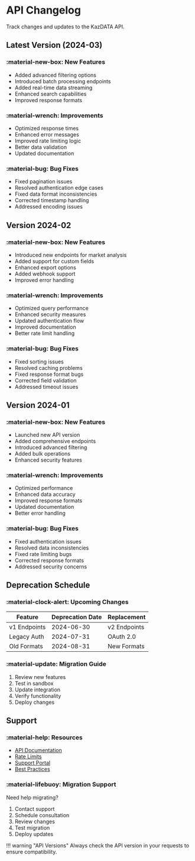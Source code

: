 # API Changelog

Track changes and updates to the KazDATA API.

## Latest Version (2024-03)

### :material-new-box: New Features

- Added advanced filtering options
- Introduced batch processing endpoints
- Added real-time data streaming
- Enhanced search capabilities
- Improved response formats

### :material-wrench: Improvements

- Optimized response times
- Enhanced error messages
- Improved rate limiting logic
- Better data validation
- Updated documentation

### :material-bug: Bug Fixes

- Fixed pagination issues
- Resolved authentication edge cases
- Fixed data format inconsistencies
- Corrected timestamp handling
- Addressed encoding issues

## Version 2024-02

### :material-new-box: New Features

- Introduced new endpoints for market analysis
- Added support for custom fields
- Enhanced export options
- Added webhook support
- Improved error handling

### :material-wrench: Improvements

- Optimized query performance
- Enhanced security measures
- Updated authentication flow
- Improved documentation
- Better rate limit handling

### :material-bug: Bug Fixes

- Fixed sorting issues
- Resolved caching problems
- Fixed response format bugs
- Corrected field validation
- Addressed timeout issues

## Version 2024-01

### :material-new-box: New Features

- Launched new API version
- Added comprehensive endpoints
- Introduced advanced filtering
- Added bulk operations
- Enhanced security features

### :material-wrench: Improvements

- Optimized performance
- Enhanced data accuracy
- Improved response formats
- Updated documentation
- Better error handling

### :material-bug: Bug Fixes

- Fixed authentication issues
- Resolved data inconsistencies
- Fixed rate limiting bugs
- Corrected response formats
- Addressed security concerns

## Deprecation Schedule

### :material-clock-alert: Upcoming Changes

| Feature | Deprecation Date | Replacement |
|---------|-----------------|-------------|
| v1 Endpoints | 2024-06-30 | v2 Endpoints |
| Legacy Auth | 2024-07-31 | OAuth 2.0 |
| Old Formats | 2024-08-31 | New Formats |

### :material-update: Migration Guide

1. Review new features
2. Test in sandbox
3. Update integration
4. Verify functionality
5. Deploy changes

## Support

### :material-help: Resources

- [API Documentation](index.md)
- [Rate Limits](rate-limits.md)
- [Support Portal](../support/contact.md)
- [Best Practices](../data/best-practices.md)

### :material-lifebuoy: Migration Support

Need help migrating?

1. Contact support
2. Schedule consultation
3. Review changes
4. Test migration
5. Deploy updates

!!! warning "API Versions"
    Always check the API version in your requests to ensure compatibility.
